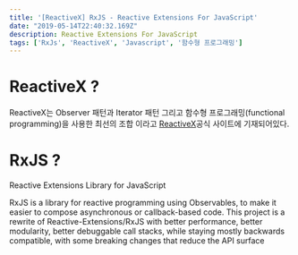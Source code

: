 ```yaml
---
title: '[ReactiveX] RxJS - Reactive Extensions For JavaScript'
date: "2019-05-14T22:40:32.169Z"
description: Reactive Extensions For JavaScript
tags: ['RxJs', 'ReactiveX', 'Javascript', '함수형 프로그래밍']
---
```


# ReactiveX ?

ReactiveX는 Observer 패턴과 Iterator 패턴 그리고 함수형 프로그래밍(functional programming)을 사용한 최선의 조합 이라고 [ReactiveX](http://reactivex.io/)공식 사이트에 기재되어있다. 



# RxJS ?

Reactive Extensions Library for JavaScript

RxJS is a library for reactive programming using Observables, to make it easier to compose asynchronous or callback-based code. This project is a rewrite of Reactive-Extensions/RxJS with better performance, better modularity, better debuggable call stacks, while staying mostly backwards compatible, with some breaking changes that reduce the API surface

